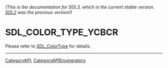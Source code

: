 ###### (This is the documentation for SDL3, which is the current stable version. [SDL2](https://wiki.libsdl.org/SDL2/) was the previous version!)
# SDL_COLOR_TYPE_YCBCR

Please refer to [SDL_ColorType](SDL_ColorType) for details.

----
[CategoryAPI](CategoryAPI), [CategoryAPIEnumerators](CategoryAPIEnumerators)

